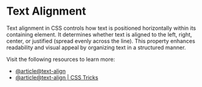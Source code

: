 # Text Alignment

Text alignment in CSS controls how text is positioned horizontally within its containing element. It determines whether text is aligned to the left, right, center, or justified (spread evenly across the line). This property enhances readability and visual appeal by organizing text in a structured manner.

Visit the following resources to learn more:

- [@article@text-align](https://developer.mozilla.org/en-US/docs/Web/CSS/text-align)
- [@article@text-align | CSS Tricks](https://css-tricks.com/almanac/properties/t/text-align/)